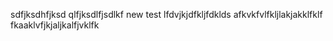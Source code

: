 sdfjksdhfjksd qlfjksdlfjsdlkf
new test
lfdvjkjdfkljfdklds
afkvkfvlfkljlakjakklfklf
fkaaklvfjkjaljkalfjvklfk
